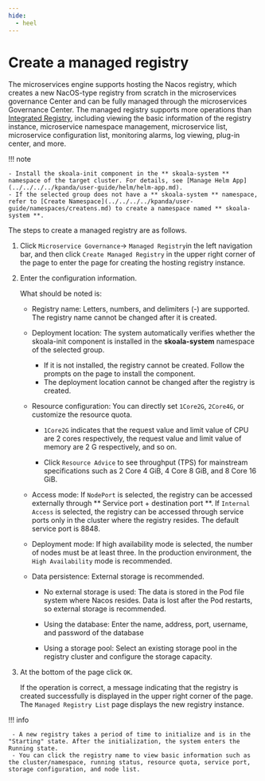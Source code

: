 ```yaml
---
hide:
  - heel
---
```


# Create a managed registry

The microservices engine supports hosting the Nacos registry, which creates a new NacOS-type registry from scratch in the microservices governance Center and can be fully managed through the microservices Governance Center. The managed registry supports more operations than [Integrated Registry](../../integrated/integrate-registry.md), including viewing the basic information of the registry instance, microservice namespace management, microservice list, microservice configuration list, monitoring alarms, log viewing, plug-in center, and more.

!!! note

    - Install the skoala-init component in the ** skoala-system ** namespace of the target cluster. For details, see [Manage Helm App](../../../../kpanda/user-guide/helm/helm-app.md).
    - If the selected group does not have a ** skoala-system ** namespace, refer to [Create Namespace](../../../../kpanda/user-guide/namespaces/createns.md) to create a namespace named ** skoala-system **.

The steps to create a managed registry are as follows.

1. Click `Microservice Governance`-> `Managed Registry`in the left navigation bar, and then click `Create Managed Registry` in the upper right corner of the page to enter the page for creating the hosting registry instance.

    <!--!\[.*?\]\((?:https?:\/\/)?\S+\.(?:png|jpg|jpeg|gif|bmp)\)-->

2. Enter the configuration information.

    What should be noted is:

    - Registry name: Letters, numbers, and delimiters (-) are supported. The registry name cannot be changed after it is created.
    - Deployment location: The system automatically verifies whether the skoala-init component is installed in the **skoala-system** namespace of the selected group.

        - If it is not installed, the registry cannot be created. Follow the prompts on the page to install the component.
        - The deployment location cannot be changed after the registry is created.

    - Resource configuration: You can directly set `1Core2G`, `2Core4G`, or customize the resource quota.

        -  `1Core2G` indicates that the request value and limit value of CPU are 2 cores respectively, the request value and limit value of memory are 2 G respectively, and so on.

        - Click `Resource Advice` to see throughput (TPS) for mainstream specifications such as 2 Core 4 GiB, 4 Core 8 GiB, and 8 Core 16 GiB.

        <!--!\[.*?\]\((?:https?:\/\/)?\S+\.(?:png|jpg|jpeg|gif|bmp)\)-->

    - Access mode: If `NodePort` is selected, the registry can be accessed externally through ** Service port + destination port **. If `Internal Access` is selected, the registry can be accessed through service ports only in the cluster where the registry resides. The default service port is 8848.
    - Deployment mode: If high availability mode is selected, the number of nodes must be at least three. In the production environment, the `High Availability` mode is recommended.

        <!--!\[.*?\]\((?:https?:\/\/)?\S+\.(?:png|jpg|jpeg|gif|bmp)\)-->

    - Data persistence: External storage is recommended.

        - No external storage is used: The data is stored in the Pod file system where Nacos resides. Data is lost after the Pod restarts, so external storage is recommended.
        - Using the database: Enter the name, address, port, username, and password of the database

            <!--!\[.*?\]\((?:https?:\/\/)?\S+\.(?:png|jpg|jpeg|gif|bmp)\)-->

        - Using a storage pool: Select an existing storage pool in the registry cluster and configure the storage capacity. 

            <!--!\[.*?\]\((?:https?:\/\/)?\S+\.(?:png|jpg|jpeg|gif|bmp)\)-->

3. At the bottom of the page click `OK`.

    If the operation is correct, a message indicating that the registry is created successfully is displayed in the upper right corner of the page. The `Managed Registry List` page displays the new registry instance.

    <!--!\[.*?\]\((?:https?:\/\/)?\S+\.(?:png|jpg|jpeg|gif|bmp)\)-->

!!! info

     - A new registry takes a period of time to initialize and is in the "Starting" state. After the initialization, the system enters the Running state.
     - You can click the registry name to view basic information such as the cluster/namespace, running status, resource quota, service port, storage configuration, and node list.